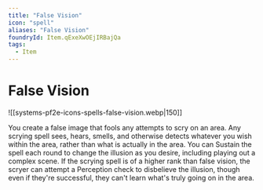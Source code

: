 ```yaml
---
title: "False Vision"
icon: "spell"
aliases: "False Vision"
foundryId: Item.qExeXwOEjIRBajQa
tags:
  - Item
---
```


# False Vision
![[systems-pf2e-icons-spells-false-vision.webp|150]]

You create a false image that fools any attempts to scry on an area. Any scrying spell sees, hears, smells, and otherwise detects whatever you wish within the area, rather than what is actually in the area. You can Sustain the spell each round to change the illusion as you desire, including playing out a complex scene. If the scrying spell is of a higher rank than false vision, the scryer can attempt a Perception check to disbelieve the illusion, though even if they're successful, they can't learn what's truly going on in the area.

